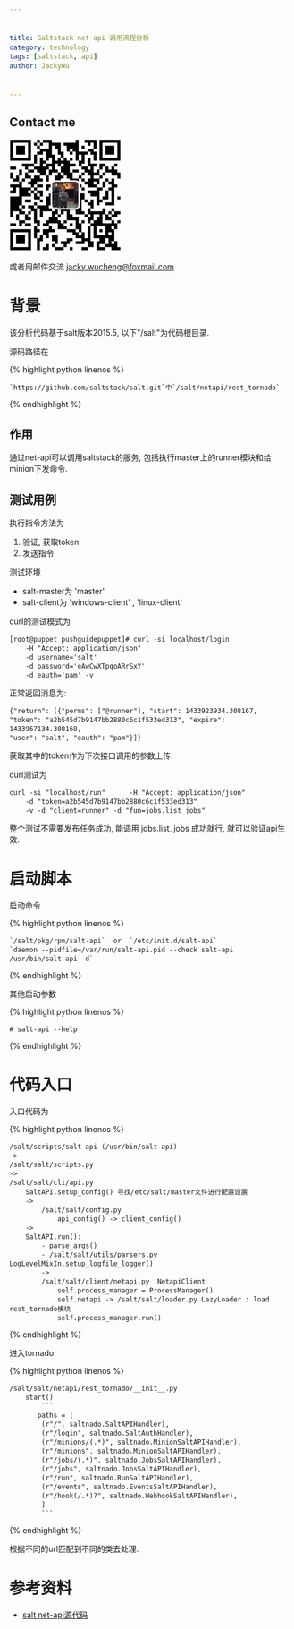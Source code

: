 ```yaml
---

   
title: Saltstack net-api 调用流程分析   
category: technology  
tags: [saltstack, api]  
author: JackyWu  
  

---
```


## Contact me

![](/assets/images/weixin-pic-jackywu.jpg)

或者用邮件交流 <a href="mailto:jacky.wucheng@foxmail.com">jacky.wucheng@foxmail.com</a>

# 背景

该分析代码基于salt版本2015.5, 以下"/salt"为代码根目录.

源码路径在

{% highlight python linenos %}

    `https://github.com/saltstack/salt.git`中`/salt/netapi/rest_tornado` 

{% endhighlight %}

## 作用

通过net-api可以调用saltstack的服务, 包括执行master上的runner模块和给minion下发命令.

## 测试用例

执行指令方法为

1. 验证, 获取token
2. 发送指令

测试环境

- salt-master为 'master'
- salt-client为 'windows-client' , 'linux-client'

curl的测试模式为

```
[root@puppet pushguidepuppet]# curl -si localhost/login
    -H "Accept: application/json"
    -d username='salt'
    -d password='eAwCwXTpqoARrSxY'
    -d eauth='pam' -v
```

正常返回消息为:

```
{"return": [{"perms": ["@runner"], "start": 1433923934.308167,
"token": "a2b545d7b9147bb2880c6c1f533ed313", "expire": 1433967134.308168,
"user": "salt", "eauth": "pam"}]}
```

获取其中的token作为下次接口调用的参数上传.

curl测试为

```
curl -si "localhost/run"      -H "Accept: application/json"
    -d "token=a2b545d7b9147bb2880c6c1f533ed313"
    -v -d "client=runner" -d "fun=jobs.list_jobs"
```

整个测试不需要发布任务成功, 能调用 jobs.list_jobs 成功就行, 就可以验证api生效.

# 启动脚本

启动命令

{% highlight python linenos %}

    `/salt/pkg/rpm/salt-api`  or  `/etc/init.d/salt-api`
    `daemon --pidfile=/var/run/salt-api.pid --check salt-api /usr/bin/salt-api -d`
 
{% endhighlight %}

其他启动参数

{% highlight python linenos %}

    # salt-api --help

{% endhighlight %}
 

# 代码入口

入口代码为

{% highlight python linenos %}

    /salt/scripts/salt-api (/usr/bin/salt-api)
    ->
    /salt/salt/scripts.py
    -> 
    /salt/salt/cli/api.py
        SaltAPI.setup_config() 寻找/etc/salt/master文件进行配置设置
        ->
            /salt/salt/config.py
                api_config() -> client_config()
        ->
        SaltAPI.run():
            - parse_args()
            - /salt/salt/utils/parsers.py LogLevelMixIn.setup_logfile_logger()
            ->
            /salt/salt/client/netapi.py  NetapiClient
                self.process_manager = ProcessManager()
                self.netapi -> /salt/salt/loader.py LazyLoader : load rest_tornado模块
                self.process_manager.run()

{% endhighlight %} 

进入tornado

{% highlight python linenos %}

    /salt/salt/netapi/rest_tornado/__init__.py
        start()
            ```
           paths = [
            (r"/", saltnado.SaltAPIHandler),
            (r"/login", saltnado.SaltAuthHandler),
            (r"/minions/(.*)", saltnado.MinionSaltAPIHandler),
            (r"/minions", saltnado.MinionSaltAPIHandler),
            (r"/jobs/(.*)", saltnado.JobsSaltAPIHandler),
            (r"/jobs", saltnado.JobsSaltAPIHandler),
            (r"/run", saltnado.RunSaltAPIHandler),
            (r"/events", saltnado.EventsSaltAPIHandler),
            (r"/hook(/.*)?", saltnado.WebhookSaltAPIHandler),
            ] 
            ```
 
{% endhighlight %}

根据不同的url匹配到不同的类去处理.

# 参考资料

- [salt net-api源代码](https://github.com/saltstack/salt.git)
